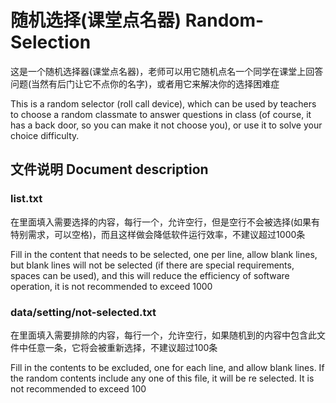# 随机选择(课堂点名器) Random-Selection

这是一个随机选择器(课堂点名器)，老师可以用它随机点名一个同学在课堂上回答问题(当然有后门让它不点你的名字)，或者用它来解决你的选择困难症

This is a random selector (roll call device), which can be used by teachers to choose a random classmate to answer questions in class (of course, it has a back door, so you can make it not choose you), or use it to solve your choice difficulty.


## 文件说明 Document description

### list.txt
在里面填入需要选择的内容，每行一个，允许空行，但是空行不会被选择(如果有特别需求，可以空格)，而且这样做会降低软件运行效率，不建议超过1000条

Fill in the content that needs to be selected, one per line, allow blank lines, but blank lines will not be selected (if there are special requirements, spaces can be used), and this will reduce the efficiency of software operation, it is not recommended to exceed 1000

### data/setting/not-selected.txt
在里面填入需要排除的内容，每行一个，允许空行，如果随机到的内容中包含此文件中任意一条，它将会被重新选择，不建议超过100条

Fill in the contents to be excluded, one for each line, and allow blank lines. If the random contents include any one of this file, it will be re selected. It is not recommended to exceed 100
